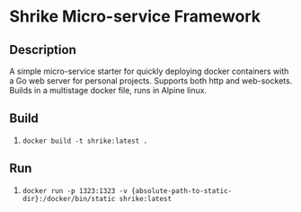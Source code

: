 # Shrike Micro-service Framework

## Description

A simple micro-service starter for quickly deploying docker containers with a Go web server for personal projects.
Supports both http and web-sockets. Builds in a multistage docker file, runs in Alpine linux.

## Build

1.  `docker build -t shrike:latest .`

## Run

1.  `docker run -p 1323:1323 -v {absolute-path-to-static-dir}:/docker/bin/static shrike:latest`
